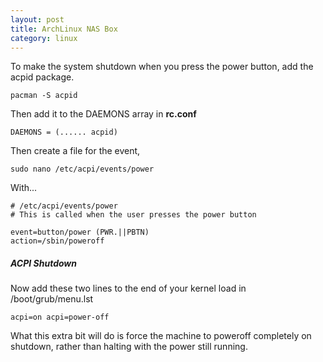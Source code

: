 ```yaml
---
layout: post
title: ArchLinux NAS Box
category: linux
---
```


To make the system shutdown when you press the power button, add the acpid package.

    pacman -S acpid

Then add it to the DAEMONS array in **rc.conf**

    DAEMONS = (...... acpid)

Then create a file for the event,

    sudo nano /etc/acpi/events/power

With...

    # /etc/acpi/events/power
    # This is called when the user presses the power button
    
    event=button/power (PWR.||PBTN)
    action=/sbin/poweroff

##### ACPI Shutdown

Now add these two lines to the end of your kernel load in /boot/grub/menu.lst

    acpi=on acpi=power-off

What this extra bit will do is force the machine to poweroff completely on shutdown, rather than halting with the power still running.
